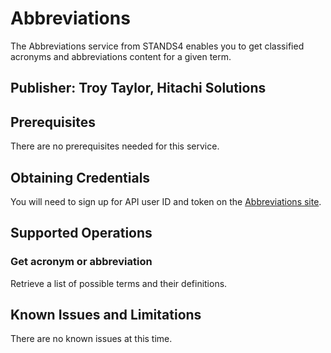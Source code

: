 # Abbreviations
The Abbreviations service from STANDS4 enables you to get classified acronyms and abbreviations content for a given term.

## Publisher: Troy Taylor, Hitachi Solutions

## Prerequisites
There are no prerequisites needed for this service.

## Obtaining Credentials
You will need to sign up for API user ID and token on the [Abbreviations site](https://www.abbreviations.com/api.php).

## Supported Operations
### Get acronym or abbreviation
Retrieve a list of possible terms and their definitions.

## Known Issues and Limitations
There are no known issues at this time.
